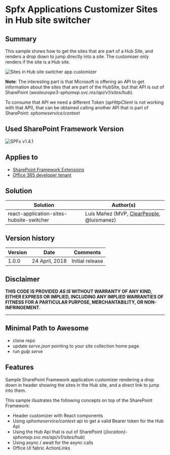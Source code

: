 # Spfx Applications Customizer Sites in Hub site switcher

## Summary
This sample shows how to get the sites that are part of a Hub Site, and renders a drop down to jump directly into a site. The customiser only 
renders if the site is a Hub site.

![Sites in Hub site switcher app customizer](./assets/react-application-sites-hubsite-switcher.png)

__Note__: The interesting part is that Microsoft is offering an API to get information about the sites that are part of the HubSite, but that API is out of SharePoint (_westeurope3-sphomep.svc.ms/api/v1/sites/hub_). 

To consume that API we need a different Token (_spHttpClient_ is not working with that API), that can be obtained calling another API that is part of SharePoint:
_sphomeservice/context_

## Used SharePoint Framework Version

![SPFx v1.4.1](https://img.shields.io/badge/SPFx-1.4.1-green.svg)

## Applies to

* [SharePoint Framework Extensions](https://dev.office.com/sharepoint/docs/spfx/extensions/overview-extensions)
* [Office 365 developer tenant](http://dev.office.com/sharepoint/docs/spfx/set-up-your-developer-tenant)

## Solution

Solution|Author(s)
--------|---------
react-application-sites-hubsite-switcher|Luis Mañez (MVP, [ClearPeople](http://www.clearpeople.com), @luismanez)

## Version history

Version|Date|Comments
-------|----|--------
1.0.0|24 April, 2018|Initial release

## Disclaimer

**THIS CODE IS PROVIDED *AS IS* WITHOUT WARRANTY OF ANY KIND, EITHER EXPRESS OR IMPLIED, INCLUDING ANY IMPLIED WARRANTIES OF FITNESS FOR A PARTICULAR PURPOSE, MERCHANTABILITY, OR NON-INFRINGEMENT.**

---

## Minimal Path to Awesome

* clone repo
* update _serve.json_ pointing to your site collection home page
* run _gulp serve_

## Features

Sample SharePoint Framework application customizer rendering a drop down in header showing the sites in the Hub site, and a direct link to jump into them.

This sample illustrates the following concepts on top of the SharePoint Framework:

* Header customizer with React components
* Using _sphomeservice/context_ api to get a valid Bearer token for the Hub Api
* Using the Hub Api that is out of SharePoint (_{locaiton}-sphomep.svc.ms/api/v1/sites/hub_)
* Using async / await for the async calls
* Office UI fabric ActionLinks
